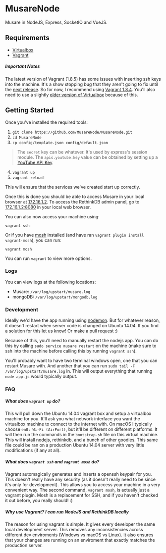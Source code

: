 # MusareNode
Musare in NodeJS, Express, SocketIO and VueJS.

## Requirements
 * [Virtualbox](https://www.virtualbox.org/)
 * [Vagrant](https://www.vagrantup.com/)

##### Important Notes
The latest version of Vagrant (1.8.5) has some issues with inserting ssh keys into the machine. It's a show stopping bug that they aren't going to fix until the [next release](https://github.com/mitchellh/vagrant/issues/7610#issuecomment-234609660). So for now, I recommend using [Vagrant 1.8.4](https://releases.hashicorp.com/vagrant/1.8.4/). You'll also need to use a slightly [older version of Virtualbox](https://www.virtualbox.org/wiki/Download_Old_Builds_5_0) because of this.

## Getting Started
Once you've installed the required tools:

1. `git clone https://github.com/MusareNode/MusareNode.git`
2. `cd MusareNode`
3. `cp config/template.json config/default.json` 
 
  > The `secret` key can be whatever. It's used by express's session module. The `apis.youtube.key` value can be obtained by setting up a [YouTube API Key](https://developers.google.com/youtube/v3/getting-started).

4. `vagrant up`
5. `vagrant reload`

This will ensure that the services we've created start up correctly.

Once this is done you should be able to access Musare in your local browser at [172.16.1.2](http://172.16.1.2). To access the RethinkDB admin panel, go to [172.16.1.2:8080](http://172.16.1.2:8080) in your local web browser.

You can also now access your machine using:

`vagrant ssh`

Or if you have [mosh](https://mosh.org/) installed (and have ran `vagrant plugin install vagrant-mosh`), you can run:

`vagrant mosh`

You can run `vagrant` to view more options.

### Logs

You can view logs at the following locations:

* Musare: `/var/log/upstart/musare.log`
* mongoDB: `/var/log/upstart/mongodb.log`

### Development

Ideally we'd have the app running using [nodemon](http://nodemon.io/). But for whatever reason, it doesn't restart when server code is changed on Ubuntu 14.04. If you find a solution for this let us know! Or make a pull request :)

Because of this, you'll need to manually restart the nodejs app. You can do this by calling `sudo service musare restart` on the machine (make sure to ssh into the machine before calling this by running `vagrant ssh`).

You'll probably want to have two terminal windows open, one that you can restart Musare with. And another that you can run `sudo tail -F /var/log/upstart/musare.log` in. This will output everything that running `node app.js` would typically output.

### FAQ

##### What does `vagrant up` do?
This will pull down the Ubuntu 14.04 vagrant box and setup a virtualbox machine for you. It'll ask you what network interface you want the virtualbox machine to connect to the internet with. On macOS I typically choose `en0: Wi-Fi (AirPort)`, but it'll be different on different platforms. It will then run the commands in the `bootstrap.sh` file on this virtual machine. This will install nodejs, rethinkdb, and a bunch of other goodies. This same file could be ran on a production Ubuntu 14.04 server with very little modifications (if any at all).

##### What does `vagrant ssh` and `vagrant mosh` do?
Vagrant automagically generates and inserts a openssh keypair for you. This doesn't really have any security (as it doesn't really need to be since it's only for development). This allows you to access your machine in a very convenient way. The second command, `vagrant mosh`, is actually just a vagrant plugin. Mosh is a replacement for SSH, and if you haven't checked it out before, you really should! :)

##### Why use Vagrant? I can run NodeJS and RethinkDB locally
The reason for using vagrant is simple. It gives every developer the same local development server. This removes any inconsistencies across different dev enviroments (Windows vs macOS vs Linux). It also ensures that your changes are running on an enviroment that exactly matches the production server.
